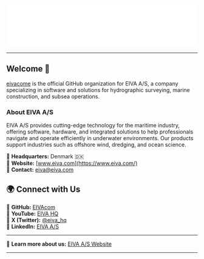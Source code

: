 ![EIVA A/S](/resources/Logo_White.png)

-----

## Welcome 🌊

[eivacome](https://github.com/eivacom) is the official GitHub organization for EIVA A/S, a company specializing in software and solutions for hydrographic surveying, marine construction, and subsea operations.

### About EIVA A/S

EIVA A/S provides cutting-edge technology for the maritime industry, offering software, hardware, and integrated solutions to help professionals navigate and operate efficiently in underwater environments. Our products support industries such as offshore wind, dredging, and ocean science.

📍 **Headquarters:** Denmark 🇩🇰  
🔗 **Website:** [www.eiva.com](https://www.eiva.com/)  
📧 **Contact:** [eiva@eiva.com](mailto:eiva@eiva.com)  

## 🌍 Connect with Us  

📌 **GitHub:** [EIVAcom](https://github.com/EIVAcom)  
📌 **YouTube:** [EIVA HQ](https://www.youtube.com/user/EIVAmarinesolutions)  
📌 **X (Twitter):** [@eiva_hq](https://twitter.com/eiva_hq)  
📌 **LinkedIn:** [EIVA A/S](https://www.linkedin.com/company/eiva-hq)  

---

🔗 **Learn more about us:** [EIVA A/S Website](https://www.eiva.com/about)

---

